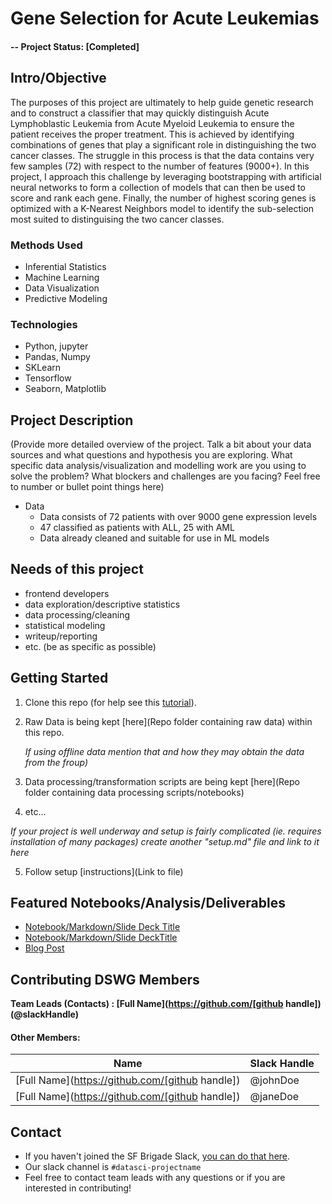 # Gene Selection for Acute Leukemias

#### -- Project Status: [Completed]

## Intro/Objective
The purposes of this project are ultimately to help guide genetic research and to construct a classifier that may quickly distinguish Acute Lymphoblastic Leukemia from Acute Myeloid Leukemia to ensure the patient receives the proper treatment. This is achieved by identifying combinations of genes that play a significant role in distinguishing the two cancer classes.  The struggle in this process is that the data contains very few samples (72) with respect to the number of features (9000+). In this project, I approach this challenge by leveraging bootstrapping with artificial neural networks to form a collection of models that can then be used to score and rank each gene. Finally, the number of highest scoring genes is optimized with a K-Nearest Neighbors model to identify the sub-selection most suited to distinguising the two cancer classes.

### Methods Used
* Inferential Statistics
* Machine Learning
* Data Visualization
* Predictive Modeling

### Technologies
* Python, jupyter
* Pandas, Numpy
* SKLearn
* Tensorflow
* Seaborn, Matplotlib

## Project Description
(Provide more detailed overview of the project.  Talk a bit about your data sources and what questions and hypothesis you are exploring. What specific data analysis/visualization and modelling work are you using to solve the problem? What blockers and challenges are you facing?  Feel free to number or bullet point things here)
* Data  
   * Data consists of 72 patients with over 9000 gene expression levels
   * 47 classified as patients with ALL, 25 with AML
   * Data already cleaned and suitable for use in ML models


## Needs of this project

- frontend developers
- data exploration/descriptive statistics
- data processing/cleaning
- statistical modeling
- writeup/reporting
- etc. (be as specific as possible)

## Getting Started

1. Clone this repo (for help see this [tutorial](https://help.github.com/articles/cloning-a-repository/)).
2. Raw Data is being kept [here](Repo folder containing raw data) within this repo.

    *If using offline data mention that and how they may obtain the data from the froup)*
    
3. Data processing/transformation scripts are being kept [here](Repo folder containing data processing scripts/notebooks)
4. etc...

*If your project is well underway and setup is fairly complicated (ie. requires installation of many packages) create another "setup.md" file and link to it here*  

5. Follow setup [instructions](Link to file)

## Featured Notebooks/Analysis/Deliverables
* [Notebook/Markdown/Slide Deck Title](link)
* [Notebook/Markdown/Slide DeckTitle](link)
* [Blog Post](link)


## Contributing DSWG Members

**Team Leads (Contacts) : [Full Name](https://github.com/[github handle])(@slackHandle)**

#### Other Members:

|Name     |  Slack Handle   | 
|---------|-----------------|
|[Full Name](https://github.com/[github handle])| @johnDoe        |
|[Full Name](https://github.com/[github handle]) |     @janeDoe    |

## Contact
* If you haven't joined the SF Brigade Slack, [you can do that here](http://c4sf.me/slack).  
* Our slack channel is `#datasci-projectname`
* Feel free to contact team leads with any questions or if you are interested in contributing!
